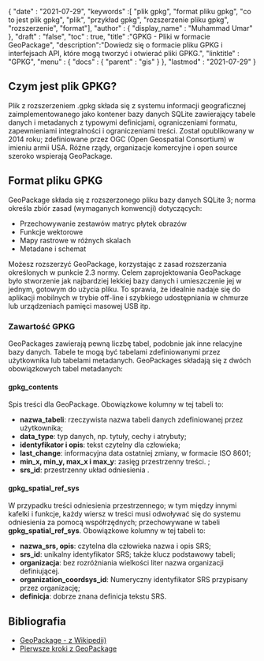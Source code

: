 {
  "date" : "2021-07-29",
  "keywords" :[ "plik gpkg", "format pliku gpkg", "co to jest plik gpkg", "plik", "przykład gpkg", "rozszerzenie pliku gpkg", "rozszerzenie", "format"],
  "author" : {
    "display_name" : "Muhammad Umar"
},
  "draft" : "false",
  "toc" : true,
  "title" :"GPKG - Pliki w formacie GeoPackage",
  "description":"Dowiedz się o formacie pliku GPKG i interfejsach API, które mogą tworzyć i otwierać pliki GPKG.",
  "linktitle" : "GPKG",
  "menu" : {
    "docs" : {
      "parent" : "gis"
}
},
  "lastmod" : "2021-07-29"
}

## Czym jest plik GPKG?
Plik z rozszerzeniem .gpkg składa się z systemu informacji geograficznej zaimplementowanego jako kontener bazy danych SQLite zawierający tabele danych i metadanych z typowymi definicjami, ograniczeniami formatu, zapewnieniami integralności i ograniczeniami treści. Został opublikowany w 2014 roku; zdefiniowane przez OGC (Open Geospatial Consortium) w imieniu armii USA. Różne rządy, organizacje komercyjne i open source szeroko wspierają GeoPackage.

## Format pliku GPKG
GeoPackage składa się z rozszerzonego pliku bazy danych SQLite 3; norma określa zbiór zasad (wymaganych konwencji) dotyczących:
- Przechowywanie zestawów matryc płytek obrazów
- Funkcje wektorowe
- Mapy rastrowe w różnych skalach
- Metadane i schemat

Możesz rozszerzyć GeoPackage, korzystając z zasad rozszerzania określonych w punkcie 2.3 normy. Celem zaprojektowania GeoPackage było stworzenie jak najbardziej lekkiej bazy danych i umieszczenie jej w jednym, gotowym do użycia pliku. To sprawia, że idealnie nadaje się do aplikacji mobilnych w trybie off-line i szybkiego udostępniania w chmurze lub urządzeniach pamięci masowej USB itp.

### Zawartość GPKG
GeoPackages zawierają pewną liczbę tabel, podobnie jak inne relacyjne bazy danych. Tabele te mogą być tabelami zdefiniowanymi przez użytkownika lub tabelami metadanych. GeoPackages składają się z dwóch obowiązkowych tabel metadanych:

#### gpkg_contents
Spis treści dla GeoPackage. Obowiązkowe kolumny w tej tabeli to:

- **nazwa_tabeli**: rzeczywista nazwa tabeli danych zdefiniowanej przez użytkownika;
- **data_type**: typ danych, np. tytuły, cechy i atrybuty;
- **identyfikator i opis**: tekst czytelny dla człowieka;
- **last_change**: informacyjna data ostatniej zmiany, w formacie ISO 8601;
- **min_x, min_y, max_x i max_y**: zasięg przestrzenny treści. ;
- **srs_id**: przestrzenny układ odniesienia .

#### gpkg_spatial_ref_sys
W przypadku treści odniesienia przestrzennego; w tym między innymi kafelki i funkcje, każdy wiersz w treści musi odwoływać się do systemu odniesienia za pomocą współrzędnych; przechowywane w tabeli **gpkg_spatial_ref_sys**. Obowiązkowe kolumny w tej tabeli to:

- **nazwa_srs, opis**: czytelna dla człowieka nazwa i opis SRS;
- **srs_id**: unikalny identyfikator SRS; także klucz podstawowy tabeli;
- **organizacja**: bez rozróżniania wielkości liter nazwa organizacji definiującej.
- **organization_coordsys_id**: Numeryczny identyfikator SRS przypisany przez organizację;
- **definicja**: dobrze znana definicja tekstu SRS.


## Bibliografia

* [GeoPackage - z Wikipedii)](https://en.wikipedia.org/wiki/GeoPackage)
* [Pierwsze kroki z GeoPackage](http://www.geopackage.org/guidance/getting-started.html)

